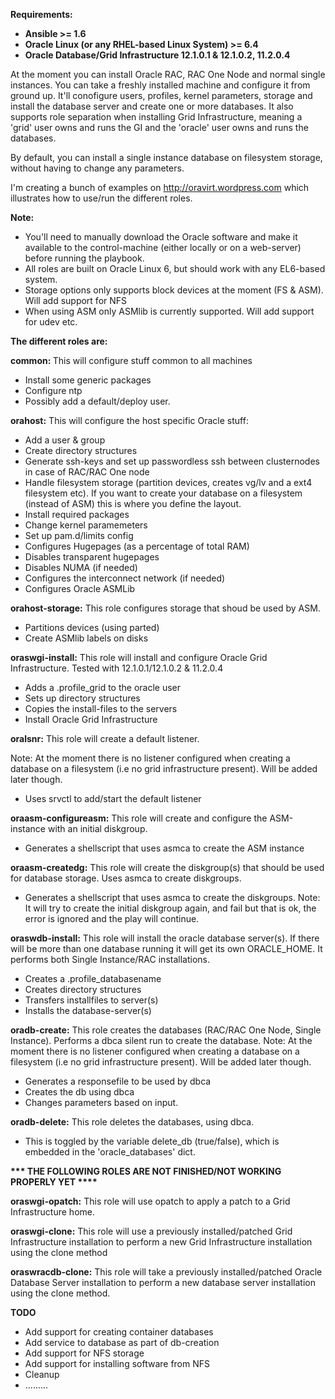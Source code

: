 

<b> Requirements:

- Ansible >= 1.6
- Oracle Linux (or any RHEL-based Linux System) >= 6.4
- Oracle Database/Grid Infrastructure 12.1.0.1 & 12.1.0.2, 11.2.0.4

</b>

At the moment you can install Oracle RAC, RAC One Node and normal single instances.
You can take a freshly installed machine and configure it from ground up. It'll conofigure users, profiles, kernel parameters, storage and install the database server and create one or more databases.
It also supports role separation when installing Grid Infrastructure, meaning a 'grid' user owns and runs the GI and the 'oracle' user owns and runs the databases.

By default, you can install a single instance database on filesystem storage, without having to change any parameters.

I'm creating a bunch of examples on http://oravirt.wordpress.com which illustrates how to use/run the different roles.

<b>Note: </b>
- You'll need to manually download the Oracle software and make it available to the control-machine (either locally or on a web-server) before running the playbook.
- All roles are built on Oracle Linux 6, but should work with any EL6-based system.
- Storage options only supports block devices at the moment (FS & ASM). Will add support for NFS
- When using ASM only ASMlib is currently supported. Will add support for udev etc.

<b>The different roles are:</b>

<b> common: </b>
This will configure stuff common to all machines
- Install some generic packages 
- Configure ntp 
- Possibly add a default/deploy user.

<b>orahost:</b>
This will configure the host specific Oracle stuff:
- Add a user & group
- Create directory structures
- Generate ssh-keys and set up passwordless ssh between clusternodes in case of RAC/RAC One node
- Handle filesystem storage (partition devices, creates vg/lv and a ext4 filesystem etc). If you want to create your database on a filesystem (instead of ASM) this is where you define the layout.
- Install required packages
- Change kernel paramemeters
- Set up pam.d/limits config
- Configures Hugepages (as a percentage of total RAM)
- Disables transparent hugepages
- Disables NUMA (if needed)
- Configures the interconnect network (if needed)
- Configures Oracle ASMLib 

<b>orahost-storage:</b>
This role configures storage that shoud be used by ASM.
- Partitions devices (using parted)
- Create ASMlib labels on disks

<b>oraswgi-install:</b>
This role will install and configure Oracle Grid Infrastructure. Tested with 12.1.0.1/12.1.0.2 & 11.2.0.4
- Adds a .profile_grid to the oracle user
- Sets up directory structures
- Copies the install-files to the servers
- Install Oracle Grid Infrastructure

<b>oralsnr:</b>
This role will create a default listener.

Note:
At the moment there is no listener configured when creating a database on a filesystem (i.e no grid infrastructure present). Will be added later though.
- Uses srvctl to add/start the default listener

<b>oraasm-configureasm:</b>
This role will create and configure the ASM-instance with an initial diskgroup.

- Generates a shellscript that uses asmca to create the ASM instance

<b>oraasm-createdg:</b>
This role will create the diskgroup(s) that should be used for database storage. Uses asmca to create diskgroups.
- Generates a shellscript that uses asmca to create the diskgroups. 
Note: It will try to create the initial diskgroup again, and fail but that is ok, the error is ignored and the play will continue.

<b>oraswdb-install:</b>
This role will install the oracle database server(s). If there will be more than one database running it will get its own ORACLE_HOME. It performs both Single Instance/RAC installations.
- Creates a .profile_databasename
- Creates directory structures
- Transfers installfiles to server(s)
- Installs the database-server(s)

<b>oradb-create:</b>
This role creates the databases (RAC/RAC One Node, Single Instance). Performs a dbca silent run to create the database.
Note:
At the moment there is no listener configured when creating a database on a filesystem (i.e no grid infrastructure present). Will be added later though.
- Generates a responsefile to be used by dbca
- Creates the db using dbca
- Changes parameters based on input.

<b>oradb-delete:</b>
This role deletes the databases, using dbca.

- This is toggled by the variable delete_db (true/false), which is embedded in the 'oracle_databases' dict.

<b>*** THE FOLLOWING ROLES ARE NOT FINISHED/NOT WORKING PROPERLY YET ****</b>

<b>oraswgi-opatch:</b>
This role will use opatch to apply a patch to a Grid Infrastructure home.

<b>oraswgi-clone:</b>
This role will use a previously installed/patched Grid Infrastructure installation to perform a new Grid Infrastructure installation using the clone method

<b>oraswracdb-clone:</b>
This role will take a previously installed/patched Oracle Database Server installation to perform a new database server installation using the clone method.



<b>TODO</b>
- Add support for creating container databases
- Add service to database as part of db-creation
- Add support for NFS storage
- Add support for installing software from NFS 
- Cleanup
- .........
